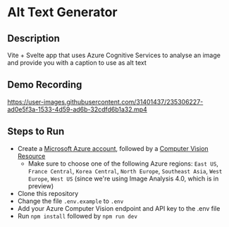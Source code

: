 # Alt Text Generator

## Description

Vite + Svelte app that uses Azure Cognitive Services to analyse an image and provide you with a caption to use as alt text

## Demo Recording

https://user-images.githubusercontent.com/31401437/235306227-ad0e5f3a-1533-4d59-ad6b-32cdfd6b1a32.mp4

## Steps to Run

- Create a [Microsoft Azure account](https://azure.microsoft.com/free/cognitive-services/), followed by a [Computer Vision Resource](https://portal.azure.com/#create/Microsoft.CognitiveServicesComputerVision)
    - Make sure to choose one of the following Azure regions: `East US`, `France Central`, `Korea Central`, `North Europe`, `Southeast Asia`, `West Europe`, `West US` (since we're using Image Analysis 4.0, which is in preview)
- Clone this repository
- Change the file `.env.example` to `.env`
- Add your Azure Computer Vision endpoint and API key to the .env file
- Run `npm install` followed by `npm run dev`
